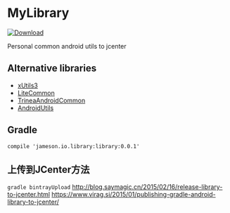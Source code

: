 # MyLibrary
[ ![Download](https://api.bintray.com/packages/huazhiyuan2008/maven/droiderLibrary/images/download.svg) ](https://bintray.com/huazhiyuan2008/maven/droiderLibrary/_latestVersion)

Personal common android utils to jcenter


## Alternative libraries
* [xUtils3](https://github.com/wyouflf/xUtils3)
* [LiteCommon](https://github.com/litesuits/android-common)
* [TrineaAndroidCommon](https://github.com/Trinea/android-common)
* [AndroidUtils](https://github.com/jingle1267/android-utils)

## Gradle
```compile 'jameson.io.library:library:0.0.1'```

## 上传到JCenter方法
`gradle bintrayUpload`
http://blog.saymagic.cn/2015/02/16/release-library-to-jcenter.html
https://www.virag.si/2015/01/publishing-gradle-android-library-to-jcenter/

